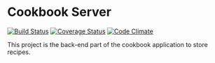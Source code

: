 # Cookbook Server #

[![Build Status](https://api.travis-ci.org/sandrineBeauche/cookbookServer2.png?branch=master)](https://travis-ci.org/sandrineBeauche/cookbookServer2/)
[![Coverage Status](https://coveralls.io/repos/github/sandrineBeauche/cookbookServer2/badge.svg)](https://coveralls.io/github/sandrineBeauche/cookbookServer2)
[![Code Climate](https://codeclimate.com/github/sandrineBeauche/cookbookServer2/badges/gpa.svg)](https://codeclimate.com/github/sandrineBeauche/cookbookServer2)

This project is the back-end part of the cookbook application to store recipes.